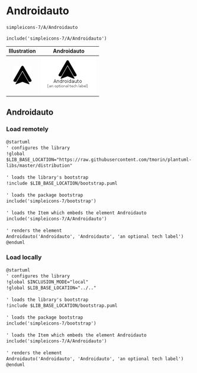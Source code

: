 # Androidauto


```text
simpleicons-7/A/Androidauto
```

```text
include('simpleicons-7/A/Androidauto')
```



| Illustration | Androidauto |
| :---: | :---: |
| ![illustration for Illustration](../../simpleicons-7/A/Androidauto.png) | ![illustration for Androidauto](../../simpleicons-7/A/Androidauto.Local.png) |




## Androidauto

### Load remotely
```plantuml
@startuml
' configures the library
!global $LIB_BASE_LOCATION="https://raw.githubusercontent.com/tmorin/plantuml-libs/master/distribution"

' loads the library's bootstrap
!include $LIB_BASE_LOCATION/bootstrap.puml

' loads the package bootstrap
include('simpleicons-7/bootstrap')

' loads the Item which embeds the element Androidauto
include('simpleicons-7/A/Androidauto')

' renders the element
Androidauto('Androidauto', 'Androidauto', 'an optional tech label')
@enduml
```

### Load locally
```plantuml
@startuml
' configures the library
!global $INCLUSION_MODE="local"
!global $LIB_BASE_LOCATION="../.."

' loads the library's bootstrap
!include $LIB_BASE_LOCATION/bootstrap.puml

' loads the package bootstrap
include('simpleicons-7/bootstrap')

' loads the Item which embeds the element Androidauto
include('simpleicons-7/A/Androidauto')

' renders the element
Androidauto('Androidauto', 'Androidauto', 'an optional tech label')
@enduml
```

